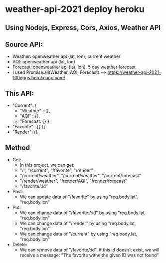 # weather-api-2021 deploy heroku
## Using Nodejs, Express, Cors, Axios, Weather API
## Source API: 
- Weather: openweather api (lat, lon), current weather
- AQI: openweather api (lat, lon)
- Forecast: openweather api (lat, lon), 5 day weather forecast
- I used Promise.all(Weather, AQI, Forecast) ==> https://weather-api-2021-100eggs.herokuapp.com/
## This API: 
- "Current": {
    - "Weather" : {},
    - "AQI" : {},
    - "Forecast: {}
}
- "Favorite" : [{
}]
- "Render": {}
## Method
- Get: 
    - In this project, we can get: 
    - "/", "/current", "/favorite", "/render"
    - "/current/weather", "/current/weather", "/current/forecast"
    - "/render/weather", "/render/AQI", "/render/forecast"
    - "/favorite/:id"
- Post:
    - We can update data of "/favorite" by using "req.body.lat", "req.body.lon"
- Put:
    - We can change data of "/favorite:/:id" by using "req.body.lat, "req.body.lon"
    - We can change data of "/render" by using "req.body.lat, "req.body.lon"
    - We can change data of "/current" by using "req.body.lat, "req.body.lon"
- Delete: 
    - We can remove data of "/favorite/:id", if this id doesn't exist, we will receive a message: "The favorite withe the given ID was not found" 
